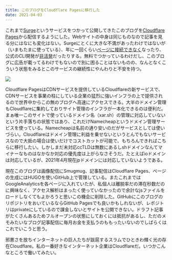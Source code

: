 ```yaml
---
title: このブログをCloudflare Pagesに移行した
date: 2021-04-03
---
```


これまで[Surge](https://surge.sh/)というサービスをつかって公開してきたこのブログを[Cloudflare Pages](https://pages.cloudflare.com/)から配信するようにした。Webサイトの中身は同じものなので記事を見る分にはなにも変化はない。Surgeにとくに大きな不満があったわけではないが（いまもたまに使っている）、年に一回くらい[ページに接続できなく](https://github.com/sintaxi/surge/issues/436)なったり、公式のCLI開発が[非活発](https://github.com/sintaxi/surge/issues)だったりする。無料でつかっているわけだし、このブログに広告が載ってるわけでもないので別に困ることはないものの、なんとなくこういう状態をみるとこのサービスの継続性にやんわりと不安を持つ。

![](https://photos.smugmug.com/photos/i-6wc5XXs/1/7e52cbfe/X3/i-6wc5XXs-X4.png)

Cloudflare PagesはCDNサービスを提供しているCloudflareの新サービスで、CDNサービスを事業の柱にしている企業の猛烈に強いインフラの上で提供されるので世界中からこの無のブログへ高速にアクセスできる。大半のドメイン管理もCloudflareに集約しておりサイト管理のインフラが一本化できるのは便利だ。まぁ唯一このサイトで使っているドメイン名（xar.sh）の管理に対応していないという片手落ちの状態ではあり、これだけNamecheapというドメイン管理サービスを使っている。Namecheapは名前の通り安いのだがサービスとしては使いづらい。Cloudflareはドメイン管理に利益を乗せないというとんでもないサービスなので大抵の場合は使いだけでコストカットが可能で、もちろんできればこちらに移行したい。しかしまだ未対応ccTLDは無数にあるしshドメインなんてマイナーなものはなかなか対応の優先度は上がらなさそうだ。たとえばioドメインは対応しているが、2021年4月現在jpドメインには対応していないようである。

現在このブログは画像配信にSmugmug、記事配信はCloudflare Pages、ページの生成にはHUGOを使いGitHub上で管理している。またこれまではGoogleAnalyticsを各ページに入れていたが、私個人は離脱率だの滞在秒数だのに興味なく、アクセス解析はまったく使っていなかったので余計なjsファイルをロードしなくてもよかろうと思いこの機会に削除した。GitHubにこのブログのリポジトリをおいているならGitHub Pagesでも良いかもしれないが、レポジトリはprivateにしているので課金しないとサイトを公開できない。ドラフト記事がたくさんあるためフルオープンの状態にしておくには抵抗があるし、ただのメモみたいなブログ記事配信に毎月お金を支払うのももったいないのでしばらくはこれでいこうと思う。

邪悪さを放ちインターネットの巨人たちが跋扈するスラムでひときわ輝く光の存在Cloudflare。私の一番好きなインターネット企業はCloudflareだ。いつかこんなところで働いてみたい。
